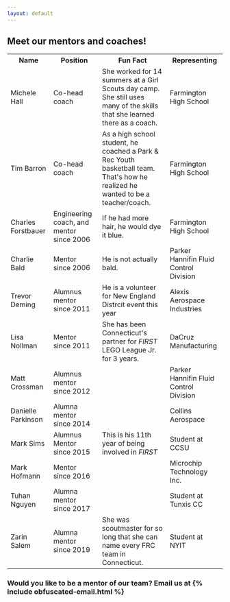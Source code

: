 ```yaml
---
layout: default
---
```

<link rel="stylesheet" type="text/css" media="all" href="/assets/css/coaches.css"/>

<html>
<h2>Meet our mentors and coaches!</h2>
<table>
        <tr>
            <th>Name</th>
            <th>Position</th>
            <th>Fun Fact</th>
            <th>Representing</th>
        </tr>
        <tr>
            <td>Michele Hall</td>
            <td>Co-head coach</td>
            <td>She worked for 14 summers at a Girl Scouts day camp. She still uses many of the skills that she learned there as a                      coach.</td>
            <td>Farmington High School</td> 
        </tr>
        <tr>
            <td>Tim Barron</td>
            <td>Co-head coach</td>
            <td>As a high school student, he coached a Park & Rec Youth basketball team. That's how he realized he wanted to be a teacher/coach.</td>
            <td>Farmington High School</td>
        </tr>
        <tr>
            <td>Charles Forstbauer</td>
            <td>Engineering coach, and mentor since 2006</td>
            <td>If he had more hair, he would dye it blue. </td>
            <td>Farmington High School</td>
        </tr>
        <tr>
            <td>Charlie Bald</td>
            <td>Mentor since 2006</td>
            <td>He is not actually bald.</td>
            <td>Parker Hannifin Fluid Control Division</td>
        </tr>
        <tr>
            <td>Trevor Deming</td>
            <td>Alumnus mentor since 2011</td>
            <td>He is a volunteer for New England Distrcit event this year</td>
            <td>Alexis Aerospace Industries</td>
        </tr>
        <tr>
            <td>Lisa Nollman</td>
            <td>Mentor since 2011</td>
            <td>She has been Connecticut's partner for <i>FIRST</i> LEGO League Jr. for 3 years.</td>
            <td>DaCruz Manufacturing</td>
        </tr>
        <tr>
            <td>Matt Crossman</td>
            <td>Alumnus mentor since 2012</td>
            <td></td>
            <td>Parker Hannifin Fluid Control Division</td>
        </tr>
        <tr>
            <td>Danielle Parkinson</td>
            <td>Alumna mentor since 2014</td>
            <td></td>
            <td>Collins Aerospace</td>
        </tr>
        <tr>
            <td>Mark Sims</td>
            <td>Alumnus Mentor since 2015</td>
            <td>This is his 11th year of being involved in <i>FIRST</i></td>
            <td>Student at CCSU</td>
        </tr>
        <tr>
            <td>Mark Hofmann</td>
            <td>Mentor since 2016</td>
            <td></td>
            <td>Microchip Technology Inc.</td>
        </tr>
        <tr>
            <td>Tuhan Nguyen</td>
            <td>Alumna mentor since 2017</td>
            <td></td>
            <td>Student at Tunxis CC</td>
         </tr>
        <tr> 
            <td>Zarin Salem</td>
            <td>Alumna mentor since 2019</td>
            <td>She was scoutmaster for so long that she can name every FRC team in Connecticut.</td>
            <td>Student at NYIT</td>
        </tr>
    </table>
    <h3>Would you like to be a mentor of our team? Email us at {% include obfuscated-email.html %}</h3>
</html>
